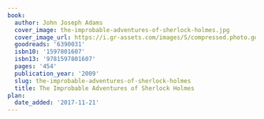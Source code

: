 ```yaml
---
book:
  author: John Joseph Adams
  cover_image: the-improbable-adventures-of-sherlock-holmes.jpg
  cover_image_url: https://i.gr-assets.com/images/S/compressed.photo.goodreads.com/books/1391343317l/6390031._SX98_.jpg
  goodreads: '6390031'
  isbn10: '1597801607'
  isbn13: '9781597801607'
  pages: '454'
  publication_year: '2009'
  slug: the-improbable-adventures-of-sherlock-holmes
  title: The Improbable Adventures of Sherlock Holmes
plan:
  date_added: '2017-11-21'
---
```

